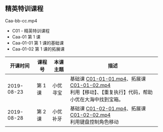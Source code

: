 ## 精英特训课程

Caa-bb-cc.mp4

- C01 - 精英特训课程
- Caa-01 第 1 课
- Caa-01-01 第 1 课的基础课
- Caa-01-02 第 1 课的拓展课

| 开课时间    | 课程号   | 本课主题         | 描述
|------------|----------|-----------------|------
| 2019-08-23 | 第  1 课 | 小优寻宝         | 基础课 [C01-01-01.mp4]、拓展课 [C01-01-02.mp4]<br>利用【移动】、【重复执行】代码，帮助小优在大海中找到宝箱。
| 2019-08-28 | 第  2 课 | 小优补牙         | 基础课 [C01-02-01.mp4]、拓展课 [C01-02-02.mp4]<br>利用键盘控制角色移动

[C01-02-01.mp4]: https://oss.iandcode.com/subProg/upload/teachPlatform/resources/video/filling_teeth_pool_ten_s3_2019072612365_super.mp4 "filling_teeth_pool_ten_s3_2019072612365_super.mp4"
[C01-02-02.mp4]: https://oss.iandcode.com/subProg/upload/teachPlatform/resources/video/filling_teeth_pool_ten_s3_201906061618_expand.mp4 "filling_teeth_pool_ten_s3_201906061618_expand.mp4"

[C01-01-01.mp4]: https://oss.iandcode.com/subProg/upload/teachPlatform/resources/video/treasure_hunt_201906211835_super.mp4 "treasure_hunt_201906211835_super.mp4"
[C01-01-02.mp4]: https://oss.iandcode.com/subProg/upload/teachPlatform/resources/video/treasure_hunt_201908081910_expand.mp4 "treasure_hunt_201908081910_expand.mp4"
